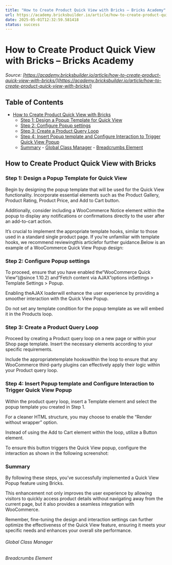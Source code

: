 ```yaml
---
title: "How to Create Product Quick View with Bricks – Bricks Academy"
url: https://academy.bricksbuilder.io/article/how-to-create-product-quick-view-with-bricks/
date: 2025-05-01T12:32:59.581418
status: success
---
```


# How to Create Product Quick View with Bricks – Bricks Academy

*Source: [https://academy.bricksbuilder.io/article/how-to-create-product-quick-view-with-bricks/](https://academy.bricksbuilder.io/article/how-to-create-product-quick-view-with-bricks/)*

## Table of Contents

- [How to Create Product Quick View with Bricks](#how-to-create-product-quick-view-with-bricks)
  - [Step 1: Design a Popup Template for Quick View](#step-1-design-a-popup-template-for-quick-view)
  - [Step 2: Configure Popup settings](#step-2-configure-popup-settings)
  - [Step 3: Create a Product Query Loop](#step-3-create-a-product-query-loop)
  - [Step 4: Insert Popup template and Configure Interaction to Trigger Quick View Popup](#step-4-insert-popup-template-and-configure-interaction-to-trigger-quick-view-popup)
  - [Summary](#summary)
        - [Global Class Manager](#global-class-manager)
        - [Breadcrumbs Element](#breadcrumbs-element)

## How to Create Product Quick View with Bricks

### Step 1: Design a Popup Template for Quick View

Begin by designing the popup template that will be used for the Quick View functionality. Incorporate essential elements such as the Product Gallery, Product Rating, Product Price, and Add to Cart button.

Additionally, consider including a WooCommerce Notice element within the popup to display any notifications or confirmations directly to the user after an add-to-cart action.

It’s crucial to implement the appropriate template hooks, similar to those used in a standard single product page. If you’re unfamiliar with template hooks, we recommend reviewingthis articlefor further guidance.Below is an example of a WooCommerce Quick View Popup design:

### Step 2: Configure Popup settings

To proceed, ensure that you have enabled the“WooCommerce Quick View”(@since 1.10.2) and“Fetch content via AJAX”options inSettings > Template Settings > Popup.

Enabling theAJAX loaderwill enhance the user experience by providing a smoother interaction with the Quick View Popup.

Do not set any template condition for the popup template as we will embed it in the Products loop.

### Step 3: Create a Product Query Loop

Proceed by creating a Product query loop on a new page or within your Shop page template. Insert the necessary elements according to your specific requirements.

Include the appropriatetemplate hookswithin the loop to ensure that any WooCommerce third-party plugins can effectively apply their logic within your Product query loop.

### Step 4: Insert Popup template and Configure Interaction to Trigger Quick View Popup

Within the product query loop, insert a Template element and select the popup template you created in Step 1.

For a cleaner HTML structure, you may choose to enable the “Render without wrapper” option.

Instead of using the Add to Cart element within the loop, utilize a Button element.

To ensure this button triggers the Quick View popup, configure the interaction as shown in the following screenshot:

### Summary

By following these steps, you’ve successfully implemented a Quick View Popup feature using Bricks.

This enhancement not only improves the user experience by allowing visitors to quickly access product details without navigating away from the current page, but it also provides a seamless integration with WooCommerce.

Remember, fine-tuning the design and interaction settings can further optimize the effectiveness of the Quick View feature, ensuring it meets your specific needs and enhances your overall site performance.

###### Global Class Manager

###### Breadcrumbs Element

